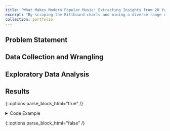 ```yaml
---
title: "What Makes Modern Popular Music: Extracting Insights from 20 Years of Popular Songs"
excerpt: "By scraping the Billboard charts and mining a diverse range of features, I tried to uncover what aspects makes popular music in my generation.<img src='/images/genre_weeks.png' width='500' height='300'>"
collection: portfolio
---
```


## Problem Statement


## Data Collection and Wrangling


## Exploratory Data Analysis


## Results

{::options parse_block_html="true" /}

<details>
  <summary markdown="span">
    Code Example
  </summary>

```python
  def func()
```
  
</details>

{::options parse_block_html="false" /}

